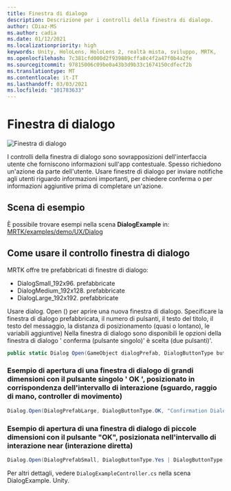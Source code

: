 ```yaml
---
title: Finestra di dialogo
description: Descrizione per i controlli della finestra di dialogo.
author: CDiaz-MS
ms.author: cadia
ms.date: 01/12/2021
ms.localizationpriority: high
keywords: Unity, HoloLens, HoloLens 2, realtà mista, sviluppo, MRTK,
ms.openlocfilehash: 7c381cfd000d2f939889cffa8c4f2a47f0b4a2fe
ms.sourcegitcommit: 97815006c09be0a43b3d9b33c1674150cdfecf2b
ms.translationtype: MT
ms.contentlocale: it-IT
ms.lasthandoff: 03/03/2021
ms.locfileid: "101783633"
---
```

# <a name="dialog"></a>Finestra di dialogo

![Finestra di dialogo](../images/dialog/MRTK_UX_Dialog_Main.png)

I controlli della finestra di dialogo sono sovrapposizioni dell'interfaccia utente che forniscono informazioni sull'app contestuale. Spesso richiedono un'azione da parte dell'utente. Usare finestre di dialogo per inviare notifiche agli utenti riguardo informazioni importanti, per chiedere conferma o per informazioni aggiuntive prima di completare un'azione.

## <a name="example-scene"></a>Scena di esempio

È possibile trovare esempi nella scena **DialogExample** in: [MRTK/examples/demo/UX/Dialog](https://github.com/microsoft/MixedRealityToolkit-Unity/tree/mrtk_development/Assets/MRTK/Examples/Demos/UX/Dialog)

## <a name="how-to-use-dialog-control"></a>Come usare il controllo finestra di dialogo

MRTK offre tre prefabbricati di finestre di dialogo:

- DialogSmall_192x96. prefabbricate
- DialogMedium_192x128. prefabbricate
- DialogLarge_192x192. prefabbricate

Usare dialog. Open () per aprire una nuova finestra di dialogo. Specificare la finestra di dialogo prefabbricata, il numero di pulsanti, il testo del titolo, il testo del messaggio, la distanza di posizionamento (quasi o lontano), le variabili aggiuntive) Nella finestra di dialogo sono disponibili le opzioni della finestra di dialogo ' conferma (pulsante singolo)' è scelta (due pulsanti)'.

```c#
public static Dialog Open(GameObject dialogPrefab, DialogButtonType buttons, string title, string message, bool placeForNearInteraction, System.Object variable = null)
```

### <a name="example-of-opening-large-dialog-with-single-ok-button-placed-at-far-interaction-range-gaze-hand-ray-motion-controller"></a>Esempio di apertura di una finestra di dialogo di grandi dimensioni con il pulsante singolo ' OK ', posizionato in corrispondenza dell'intervallo di interazione (sguardo, raggio di mano, controller di movimento)

```c#
Dialog.Open(DialogPrefabLarge, DialogButtonType.OK, "Confirmation Dialog, Large, Far", "This is an example of a large dialog with only one button, placed at far interaction range", false);
```

### <a name="example-of-opening-small-dialog-with-single-ok-button-placed-at-near-interaction-range-direct-hand-interaction"></a>Esempio di apertura di una finestra di dialogo di piccole dimensioni con il pulsante "OK", posizionata nell'intervallo di interazione near (interazione diretta)

```c#
Dialog.Open(DialogPrefabSmall, DialogButtonType.Yes | DialogButtonType.No, "Confirmation Dialog, Small, Far", "This is an example of a small dialog with a choice message, placed at near interaction range", true);
```

Per altri dettagli, vedere `DialogExampleController.cs` nella scena DialogExample. Unity.
